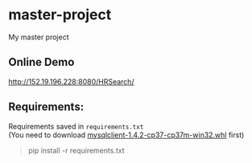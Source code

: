 # master-project
My master project


## Online Demo
http://152.19.196.228:8080/HRSearch/


## Requirements:
Requirements saved in `requirements.txt`  
(You need to download [mysqlclient-1.4.2-cp37-cp37m-win32.whl](mysqlclient-1.4.2-cp37-cp37m-win32.whl) first)

> pip install -r requirements.txt
